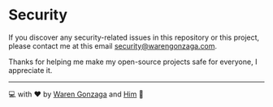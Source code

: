 # Security

If you discover any security-related issues in this repository or this project, please contact me at this email [security@warengonzaga.com](mailto:security@warengonzaga.com).

Thanks for helping me make my open-source projects safe for everyone, I appreciate it.

---

💻 with ❤️ by [Waren Gonzaga](https://warengonzaga.com) and [Him](https://www.youtube.com/watch?v=HHrxS4diLew&t=44s) 🙏
